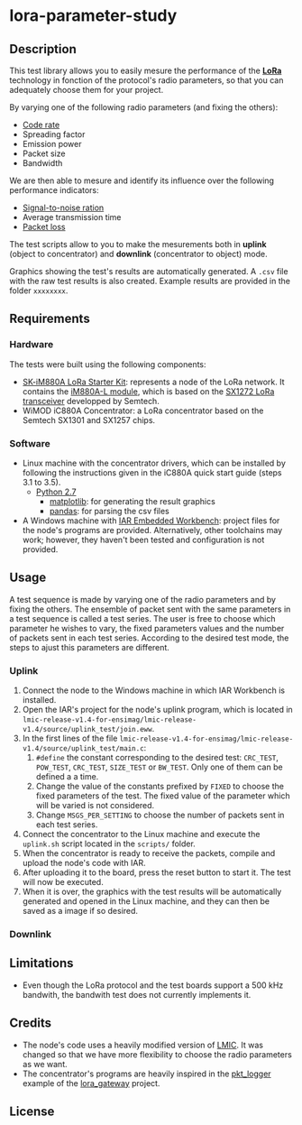 # lora-parameter-study

## Description

This test library allows you to easily mesure the performance of the [**LoRa**](http://lora-alliance.org/What-Is-LoRa/Technology) technology in fonction of the protocol's radio parameters, so that you can adequately choose them for your project.

By varying one of the following radio parameters (and fixing the others):

* [Code rate](http://en.wikipedia.org/wiki/Code_rate)
* Spreading factor
* Emission power
* Packet size
* Bandwidth

We are then able to mesure and identify its influence over the following performance indicators:

* [Signal-to-noise ration](http://en.wikipedia.org/wiki/Signal-to-noise_ratio)
* Average transmission time
* [Packet loss](http://en.wikipedia.org/wiki/Packet_loss)

The test scripts allow to you to make the mesurements both in **uplink** (object to concentrator) and **downlink** (concentrator to object) mode.

Graphics showing the test's results are automatically generated. A `.csv` file with the raw test results is also created. Example results are provided in the folder `xxxxxxxx`.

## Requirements

### Hardware

The tests were built using the following components:

* [SK-iM880A LoRa Starter Kit](http://www.wireless-solutions.de/products/starterkits/sk-im880a): represents a node of the LoRa network. It contains the [iM880A-L module](http://www.wireless-solutions.de/products/radiomodules/im880a), which is based on the [SX1272 LoRa transceiver](http://www.semtech.com/wireless-rf/rf-transceivers/sx1272/) developped by Semtech.
* WiMOD iC880A Concentrator: a LoRa concentrator based on the Semtech SX1301 and SX1257 chips. 

### Software

* Linux machine with the concentrator drivers, which can be installed by following the instructions given in the iC880A quick start guide (steps 3.1 to 3.5).
	* [Python 2.7](https://www.python.org/)
	  * [matplotlib](http://matplotlib.org/index.html): for generating the result graphics
	  * [pandas](http://pandas.pydata.org/): for parsing the csv files
* A Windows machine with [IAR Embedded Workbench](https://www.iar.com/iar-embedded-workbench/): project files for the node's programs are provided. Alternatively, other toolchains may work; however, they haven't been tested and configuration is not provided.

## Usage

A test sequence is made by varying one of the radio parameters and by fixing the others. The ensemble of packet sent with the same parameters in a test sequence is called a test series. The user is free to choose which parameter he wishes to vary, the fixed parameters values and the number of packets sent in each test series. According to the desired test mode, the steps to ajust this parameters are different.

### Uplink

1. Connect the node to the Windows machine in which IAR Workbench is installed. 
2. Open the IAR's project for the node's uplink program, which is located in `lmic-release-v1.4-for-ensimag/lmic-release-v1.4/source/uplink_test/join.eww`.
3. In the first lines of the file `lmic-release-v1.4-for-ensimag/lmic-release-v1.4/source/uplink_test/main.c`:
	1. `#define` the constant corresponding to the desired test: `CRC_TEST`, `POW_TEST`, `CRC_TEST`, `SIZE_TEST` or `BW_TEST`. Only one of them can be defined a a time.
	2. Change the value of the constants prefixed by `FIXED` to choose the fixed parameters of the test. The fixed value of the parameter which will be varied is not considered.
	3. Change `MSGS_PER_SETTING` to choose the number of packets sent in each test series.
4. Connect the concentrator to the Linux machine and execute the `uplink.sh` script located in the `scripts/` folder.
5. When the concentrator is ready to receive the packets, compile and upload the node's code with IAR.
6. After uploading it to the board, press the reset button to start it. The test will now be executed.
7. When it is over, the graphics with the test results will be automatically generated and opened in the Linux machine, and they can then be saved as a image if so desired.

### Downlink

## Limitations

* Even though the LoRa protocol and the test boards support a 500 kHz bandwith, the bandwith test does not currently implements it.

## Credits

* The node's code uses a heavily modified version of [LMIC](https://github.com/mirakonta/lmic). It was changed so that we have more flexibility to choose the radio parameters as we want.
* The concentrator's programs are heavily inspired in the [pkt_logger](https://github.com/Lora-net/lora_gateway/tree/master/util_pkt_logger) example of the [lora_gateway](https://github.com/Lora-net/lora_gateway) project.

## License